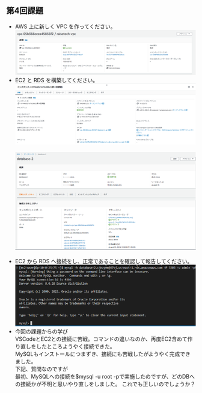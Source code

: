 ## 第4回課題
* AWS 上に新しく VPC を作ってください。<br>
![lecture04_1](images/lecture04_01.png)<br>
* EC2 と RDS を構築してください。  <br>
![lecture04_2](images/lecture04_02.png)<br>  
![lecture04_3](images/lecture04_03.png) <br> <br>
* EC2 から RDS へ接続をし、正常であることを確認して報告してください。  <br>
![lecture04_4](images/lecture04_04.png)  <br>
* 今回の課題からの学び  
VSCodeとEC2との接続に苦戦。コマンドの違いなのか、再度EC2含めて作り直しをしたところようやく接続できた。  
MySQLもインストールにつまずき、接続にも苦戦したがようやく完成できました。  
下記、質問なのですが  
最初、MySQLへの接続を$mysql -u root -pで実施したのですが、どのDBへの接続かが不明と思いやり直しをしました。
これでも正しいのでしょうか？  
